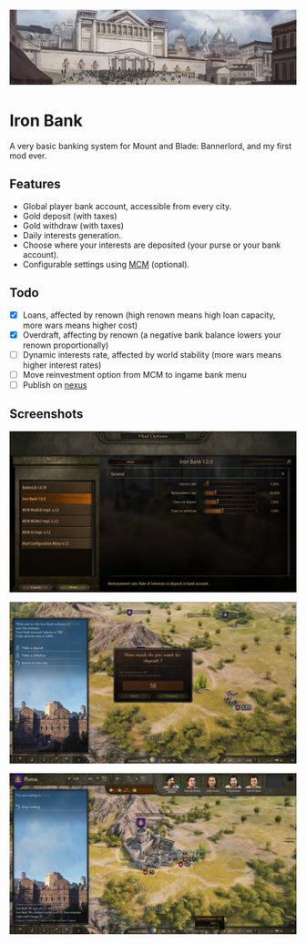 <h1 align="center">
	<img width="800" src=".github/banner.png" alt="Iron Bank">
	<br>
</h1>

# Iron Bank

A very basic banking system for Mount and Blade: Bannerlord, and my first mod ever.

## Features

- Global player bank account, accessible from every city.
- Gold deposit (with taxes)
- Gold withdraw (with taxes)
- Daily interests generation.
- Choose where your interests are deposited (your purse or your bank account).
- Configurable settings using [MCM](https://www.nexusmods.com/mountandblade2bannerlord/mods/612) (optional).

## Todo

- [x] Loans, affected by renown (high renown means high loan capacity, more wars means higher cost)
- [x] Overdraft, affecting by renown (a negative bank balance lowers your renown proportionally)
- [ ] Dynamic interests rate, affected by world stability (more wars means higher interest rates)
- [ ] Move reinvestment option from MCM to ingame bank menu
- [ ] Publish on [nexus](https://www.nexusmods.com/mountandblade2bannerlord)

## Screenshots

<p align="center">
	<img width="700" src=".github/config.png" alt="Iron Bank MCM config">
</p>

<p align="center">
	<img width="700" src=".github/deposit.png" alt="Iron Bank deposit">
</p>

<p align="center">
	<img width="700" src=".github/interests.png" alt="Iron Bank interests">
</p>
